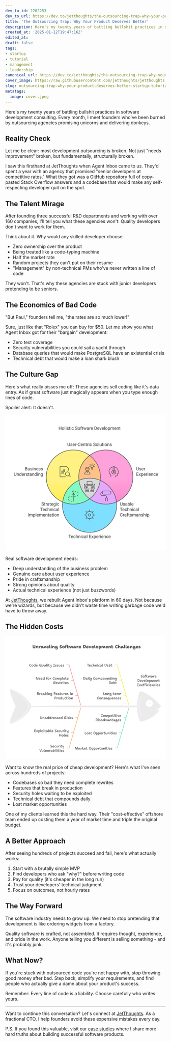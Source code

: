 ```yaml
---
dev_to_id: 2202253
dev_to_url: https://dev.to/jetthoughts/the-outsourcing-trap-why-your-product-deserves-better-46i8
title: 'The Outsourcing Trap: Why Your Product Deserves Better'
description: Here's my twenty years of battling bullshit practices in software development consulting. Every...
created_at: '2025-01-12T19:47:16Z'
edited_at:
draft: false
tags:
- startup
- tutorial
- management
- leadership
canonical_url: https://dev.to/jetthoughts/the-outsourcing-trap-why-your-product-deserves-better-46i8
cover_image: https://raw.githubusercontent.com/jetthoughts/jetthoughts.github.io/master/content/blog/outsourcing-trap-why-your-product-deserves-better-startup-tutorial/cover.jpeg
slug: outsourcing-trap-why-your-product-deserves-better-startup-tutorial
metatags:
  image: cover.jpeg
---
```

Here's my twenty years of battling bullshit practices in software development consulting. Every month, I meet founders who've been burned by outsourcing agencies promising unicorns and delivering donkeys.

## Reality Check

Let me be clear: most development outsourcing is broken. Not just "needs improvement" broken, but fundamentally, structurally broken.

I saw this firsthand at JetThoughts when Agent Inbox came to us. They'd spent a year with an agency that promised "senior developers at competitive rates." What they got was a GitHub repository full of copy-pasted Stack Overflow answers and a codebase that would make any self-respecting developer quit on the spot.

## The Talent Mirage

After founding three successful R&D departments and working with over 160 companies, I'll tell you what these agencies won't: Quality developers don't want to work for them.

Think about it. Why would any skilled developer choose:
- Zero ownership over the product
- Being treated like a code-typing machine
- Half the market rate
- Random projects they can't put on their resume
- "Management" by non-technical PMs who've never written a line of code

They won't. That's why these agencies are stuck with junior developers pretending to be seniors.

## The Economics of Bad Code

"But Paul," founders tell me, "the rates are so much lower!"

Sure, just like that "Rolex" you can buy for $50. Let me show you what Agent Inbox got for their "bargain" development:
- Zero test coverage
- Security vulnerabilities you could sail a yacht through
- Database queries that would make PostgreSQL have an existential crisis
- Technical debt that would make a loan shark blush

## The Culture Gap

Here's what really pisses me off: These agencies sell coding like it's data entry. As if great software just magically appears when you type enough lines of code.

Spoiler alert: It doesn't.


![circles](file_0.png)


Real software development needs:
- Deep understanding of the business problem
- Genuine care about user experience
- Pride in craftsmanship
- Strong opinions about quality
- Actual technical experience (not just buzzwords)

At [JetThoughts](https://jetthoughts.com), we rebuilt Agent Inbox's platform in 60 days. Not because we're wizards, but because we didn't waste time writing garbage code we'd have to throw away.

## The Hidden Costs

![fish](file_1.png)


Want to know the real price of cheap development? Here's what I've seen across hundreds of projects:
- Codebases so bad they need complete rewrites
- Features that break in production
- Security holes waiting to be exploited
- Technical debt that compounds daily
- Lost market opportunities

One of my clients learned this the hard way. Their "cost-effective" offshore team ended up costing them a year of market time and triple the original budget.

## A Better Approach

After seeing hundreds of projects succeed and fail, here's what actually works:

1. Start with a brutally simple MVP
2. Find developers who ask "why?" before writing code
3. Pay for quality (it's cheaper in the long run)
4. Trust your developers' technical judgment
5. Focus on outcomes, not hourly rates

## The Way Forward

The software industry needs to grow up. We need to stop pretending that development is like ordering widgets from a factory.

Quality software is crafted, not assembled. It requires thought, experience, and pride in the work. Anyone telling you different is selling something - and it's probably junk.

## What Now?

If you're stuck with outsourced code you're not happy with, stop throwing good money after bad. Step back, simplify your requirements, and find people who actually give a damn about your product's success.

Remember: Every line of code is a liability. Choose carefully who writes yours.

---

Want to continue this conversation? Let's connect at [JetThoughts](https://jetthoughts.com). As a fractional CTO, I help founders avoid these expensive mistakes every day.

P.S. If you found this valuable, visit our [case studies](https://jetthoughts.com/cases) where I share more hard truths about building successful software products.